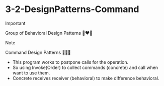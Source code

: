 # 3-2-DesignPatterns-Command
> [!IMPORTANT]
> Group of Behavioral Design Patterns ‍👩‍❤️‍👩️

> [!NOTE]
> Command Design Patterns 👩🏻‍🏫

- This program works to postpone calls for  the operation.
- So using Invoke(Order) to collect commands (concrete) and call when want to use them.
- Concrete receives receiver (behavioral) to make difference behavioral.